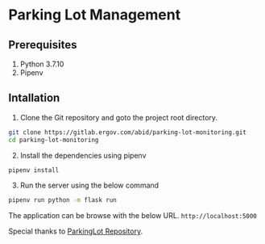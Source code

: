 # Parking Lot Management

## Prerequisites

1. Python 3.7.10
2. Pipenv

## Intallation
1. Clone the Git repository and goto the project root directory.
```sh
git clone https://gitlab.ergov.com/abid/parking-lot-monitoring.git
cd parking-lot-monitoring
```
2. Install the dependencies using pipenv
```sh
pipenv install
```
3. Run the server using the below command
```sh
pipenv run python -m flask run
```

The application can be browse with the below URL.
`http://localhost:5000`

Special thanks to [ParkingLot Repository](https://github.com/olgarose/ParkingLot).
